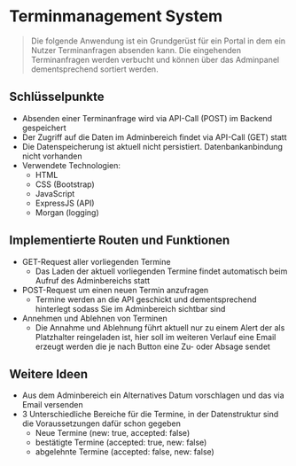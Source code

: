 # Terminmanagement System

>Die folgende Anwendung ist ein Grundgerüst für ein Portal in dem ein Nutzer Terminanfragen absenden kann. Die eingehenden Terminanfragen werden verbucht und können über das Adminpanel dementsprechend sortiert werden. 

## Schlüsselpunkte

- Absenden einer Terminanfrage wird via API-Call (POST) im Backend gespeichert
- Der Zugriff auf die Daten im Adminbereich findet via API-Call (GET) statt
- Die Datenspeicherung ist aktuell nicht persistiert. Datenbankanbindung nicht vorhanden
- Verwendete Technologien:
    - HTML
    - CSS (Bootstrap)
    - JavaScript
    - ExpressJS (API)
    - Morgan (logging)

## Implementierte Routen und Funktionen

- GET-Request aller vorliegenden Termine
    - Das Laden der aktuell vorliegenden Termine findet automatisch beim Aufruf des Adminbereichs statt
- POST-Request um einen neuen Termin anzufragen
    - Termine werden an die API geschickt und dementsprechend hinterlegt sodass Sie im Adminbereich sichtbar sind
- Annehmen und Ablehnen von Terminen
    - Die Annahme und Ablehnung führt aktuell nur zu einem Alert der als Platzhalter reingeladen ist, hier soll im weiteren Verlauf eine Email erzeugt werden die je nach Button eine Zu- oder Absage sendet


## Weitere Ideen

- Aus dem Adminbereich ein Alternatives Datum vorschlagen und das via Email versenden
- 3 Unterschiedliche Bereiche für die Termine, in der Datenstruktur sind die Voraussetzungen dafür schon gegeben
    - Neue Termine (new: true, accepted: false)
    - bestätigte Termine (accepted: true, new: false)
    - abgelehnte Termine (accepted: false, new: false)